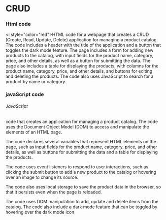 # CRUD


### Html code


 <i style="color="red">HTML</i> code for a webpage that creates a CRUD (Create, Read, Update, Delete) application for managing a product catalog. The code includes a header with the title of the application and a button that toggles the dark mode feature. The page includes a form for adding new products to the catalog, with input fields for the product name, category, price, and other details, as well as a button for submitting the data. The page also includes a table for displaying the products, with columns for the product name, category, price, and other details, and buttons for editing and deleting the products. The code also uses JavaScript to search for a product by name or category.


### javaScript code

<h6>JavaScript</h6> code that creates an application for managing a product catalog. The code uses the Document Object Model (DOM) to access and manipulate the elements of an HTML page.

The code declares several variables that represent HTML elements on the page, such as input fields for the product name, category, price, and other details, as well as buttons for submitting the data and a table for displaying the products.

The code uses event listeners to respond to user interactions, such as clicking the submit button to add a new product to the catalog or hovering over an image to change its source.

The code also uses local storage to save the product data in the browser, so that it persists even when the page is reloaded.

The code uses DOM manipulation to add, update and delete items from the catalog.
The code also include a dark mode feature that can be toggled by hovering over the dark mode icon

